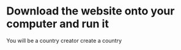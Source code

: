 # Download the website onto your computer and run it
You will be a country creator create a country
